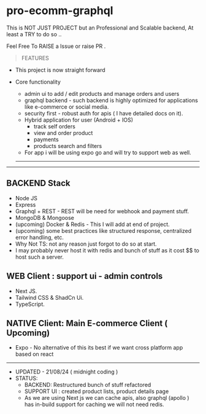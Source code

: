 # pro-ecomm-graphql

This is NOT JUST PROJECT but an Professional and Scalable backend, At least a TRY to do so ..

Feel Free To RAISE a Issue or raise PR .

> FEATURES

- This project is now straight forward
- Core functionality

  - admin ui to add / edit products and manage orders and users
  - graphql backend - such backend is highly optimized for applications like e-commerce or social media.
  - security first - robust auth for apis ( I have detailed docs on it).
  - Hybrid application for user (Android + IOS)
    - track self orders
    - view and order product
    - payments
    - products search and filters
  - For app i will be using expo go and will try to support web as well.

  ***

---

## BACKEND Stack

- Node JS
- Express
- Graphql + REST - REST will be need for webhook and payment stuff.
- MongoDB & Mongoose
- (upcoming) Docker & Redis - This I will add at end of project.
- (upcoming) some best practices like structured response, centralized error handling, etc.
- Why Not TS: not any reason just forgot to do so at start.
- I may probably never host it with redis and bunch of stuff as it cost $$ to host such a server.

## WEB Client : support ui - admin controls

- Next JS.
- Tailwind CSS & ShadCn Ui.
- TypeScript.

## NATIVE Client: Main E-commerce Client ( Upcoming)

- Expo - No alternative of this its best if we want cross platform app based on react

---

- UPDATED - 21/08/24 ( midnight coding )
- STATUS:
  - BACKEND: Restructured bunch of stuff refactored
  - SUPPORT UI : created product lists, product details page
  - As we are using Next js we can cache apis, also graphql (apollo ) has in-build support for caching we will not need redis.
